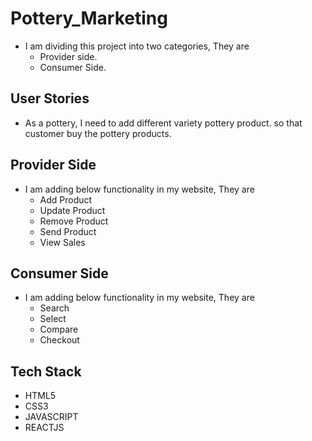 # Pottery_Marketing
- I am dividing this project into two categories, They are
    - Provider side.
    - Consumer Side.

## User Stories
- As a pottery, I need to add different variety pottery product. so that customer buy the pottery products.

## Provider Side
- I am adding below functionality in my website, They are
    - Add Product
    - Update Product
    - Remove Product
    - Send Product
    - View Sales

## Consumer Side
- I am adding below functionality in my website, They are
   - Search
   - Select
   - Compare
   - Checkout

## Tech Stack
- HTML5
- CSS3
- JAVASCRIPT
- REACTJS